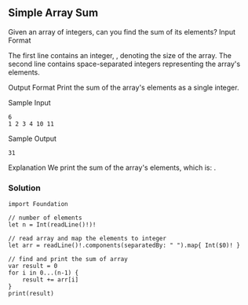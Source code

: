 ## Simple Array Sum

Given an array of  integers, can you find the sum of its elements?
Input Format

The first line contains an integer, , denoting the size of the array. 
The second line contains  space-separated integers representing the array's elements.

Output Format
Print the sum of the array's elements as a single integer.

Sample Input
```
6
1 2 3 4 10 11
```

Sample Output
```
31
```

Explanation
We print the sum of the array's elements, which is: .

### Solution

```
import Foundation

// number of elements
let n = Int(readLine()!)!

// read array and map the elements to integer
let arr = readLine()!.components(separatedBy: " ").map{ Int($0)! }

// find and print the sum of array
var result = 0
for i in 0...(n-1) {
    result += arr[i]
}
print(result)
```
